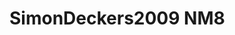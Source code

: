 <a name="material" />

# SimonDeckers2009 NM8
<script type="application/ld+json">
  {
    "@context": "https://schema.org/",
    "@type": "ChemicalSubstance",
    "http://purl.org/dc/terms/conformsTo":
      {
        "@type": "CreativeWork",
        "@id": "https://bioschemas.org/profiles/ChemicalSubstance/0.4-RELEASE/"
      },
    "@id": "https://egonw.github.io/nanowiki/nanowiki177.html#material",
    "name": "SimonDeckers2009 NM8",
    "sameAs": "http://127.0.0.1/mediawiki/index.php/Special:URIResolver/SimonDeckers2009_NM8"
  }
</script>


